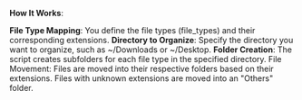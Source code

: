 **How It Works**:

**File Type Mapping**: 
You define the file types (file_types) and their corresponding extensions.
**Directory to Organize**: 
Specify the directory you want to organize, such as ~/Downloads or ~/Desktop.
**Folder Creation**: 
The script creates subfolders for each file type in the specified directory.
File Movement: Files are moved into their respective folders based on their extensions. Files with unknown extensions are moved into an "Others" folder.
